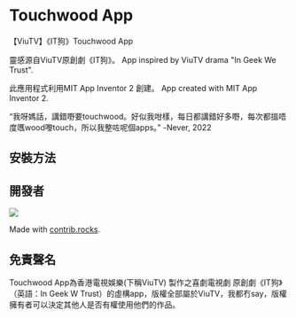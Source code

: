 # Touchwood App
【ViuTV】《IT狗》Touchwood App

靈感源自ViuTV原創劇《IT狗》。 App inspired by ViuTV drama "In Geek We Trust". 

此應用程式利用MIT App Inventor 2 創建。 App created with MIT App Inventor 2. 

“我呀媽話，講錯嘢要touchwood。好似我咁樣，每日都講錯好多嘢，每次都搵唔度嚿wood嚟touch，所以我整咗呢個apps。”  -Never, 2022

## 安裝方法



## 開發者
<a href="https://github.com/phpercyho/touchwood_app/graphs/contributors">
  <img src="https://contrib.rocks/image?repo=phpercyho/touchwood_app" />
</a>

Made with [contrib.rocks](https://contrib.rocks).

## 免責聲名

Touchwood App為香港電視娛樂(下稱ViuTV) 製作之喜劇電視劇 原創劇《IT狗》（英語：In Geek W Trust）的虛構app，版權全部屬於ViuTV，我都冇say，版權擁有者可以決定其他人是否有權使用他們的作品。